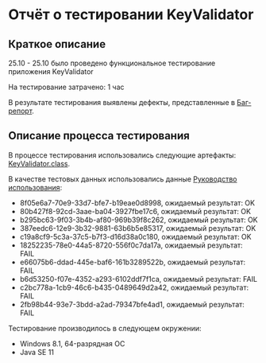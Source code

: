 # Отчёт о тестировании KeyValidator

## Краткое описание

25.10 - 25.10 было проведено функциональное тестирование приложения KeyValidator

На тестирование затрачено: 1 час

В результате тестирования выявлены дефекты, представленные в 
[Баг-репорт](https://github.com/Shurkovalina/Java1.1/issues/1).


## Описание процесса тестирования

В процессе тестирования использовались следующие артефакты:
[KeyValidator.class](https://github.com/netology-code/javaqa-homeworks/blob/master/intro/artifacts/KeyValidator.class).

В качестве тестовых данных использовались данные [Руководство использования](https://github.com/netology-code/javaqa-homeworks/blob/master/intro/user-manual.md):

* 8f05e6a7-70e9-33d7-bfe7-b19eae0d8998, ожидаемый результат: OK
* 80b427f8-92cd-3aae-ba04-3927fbe17c6, ожидаемый результат: OK
* b295bc63-9f03-3b4b-af80-969b39f8c262, ожидаемый результат: OK 
* 387eedc6-12e9-3b32-9881-63b6b5e85317, ожидаемый результат: OK
* c19a8cf9-5c3a-37c5-b7f3-d16d38a0c180, ожидаемый результат: OK 
* 18252235-78e0-44a5-8720-556f0c7da17a, ожидаемый результат: FAIL 
* e66075b6-ddad-445e-baf6-161b3289522b, ожидаемый результат: FAIL 
* b6d53250-f07e-4352-a293-6102ddf7f1ca, ожидаемый результат: FAIL 
* c2bc778a-1cb9-46c6-b435-0489649d2a42, ожидаемый результат: FAIL 
* 2fb98b44-93e7-3bdd-a2ad-79347bfe4ad1, ожидаемый результат: FAIL

Тестирование производилось в следующем окружении:
* Windows 8.1, 64-разрядная ОС
* Java SE 11